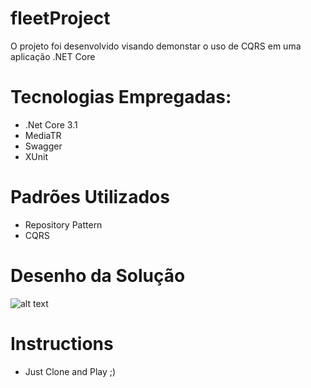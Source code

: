 # fleetProject


O projeto foi desenvolvido visando demonstar o uso de CQRS em uma aplicação .NET Core

# Tecnologias Empregadas:
  - .Net Core 3.1
  - MediaTR
  - Swagger
  - XUnit
  
# Padrões Utilizados

  - Repository Pattern
  - CQRS

# Desenho da Solução
  ![alt text](https://i.ibb.co/4Rrv1z0/Project-Design.png)

# Instructions
 * Just Clone and Play ;)

